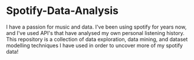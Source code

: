 # Spotify-Data-Analysis
I have a passion for music and data. I've been using spotify for years now, and I've used API's that have analysed my own personal listening history.
This repository is a collection of data exploration, data mining, and dataset modelling techniques I have used in order to uncover more of my spotify data!
